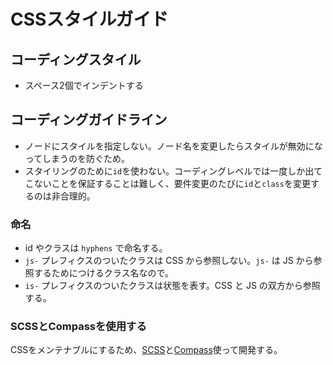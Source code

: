# CSSスタイルガイド


## コーディングスタイル

- スペース2個でインデントする


## コーディングガイドライン

- ノードにスタイルを指定しない。ノード名を変更したらスタイルが無効になってしまうのを防ぐため。
- スタイリングのために`id`を使わない。コーディングレベルでは一度しか出てこないことを保証することは難しく、要件変更のたびに`id`と`class`を変更するのは非合理的。

### 命名

- id やクラスは `hyphens` で命名する。
- `js-` プレフィクスのついたクラスは CSS から参照しない。`js-` は JS から参照するためにつけるクラス名なので。
- `is-` プレフィクスのついたクラスは状態を表す。CSS と JS の双方から参照する。

### SCSSとCompassを使用する

CSSをメンテナブルにするため、[SCSS](http://sass-lang.com/)と[Compass](http://compass-style.org/)使って開発する。
